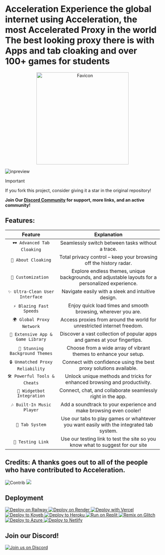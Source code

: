 # Acceleration Experience the global internet using Acceleration, the most Accelerated Proxy in the world The best looking proxy there is with Apps and tab cloaking and over 100+ games for students


<p align="center">
  <img src="https://github.com/xdevnightless/Acceleration/raw/main/favicon.png" alt="Favicon" width="300" height="300">
</p>


![inpreview](https://raw.githubusercontent.com/xdevnightless/Acceleration/main/acceleration.png)



> [!IMPORTANT]
> If you fork this project, consider giving it a star in the original repository!

**Join Our [Discord Community](https://discord.gg/ZtqyuQBXt6
) for support, more links, and an active community!**



## Features:
| **Feature**  | **Explanation** |
|:------------------:|:------------------------------:|
| `🕶️ Advanced Tab Cloaking` | Seamlessly switch between tasks without a trace. |
| `🚫 About Cloaking` | Total privacy control – keep your browsing off the history radar. |
| `🎨 Customization ` | Explore endless themes, unique backgrounds, and adjustable layouts for a personalized experience. |
| `✨ Ultra-Clean User Interface` | Navigate easily with a sleek and intuitive design. |
| `⚡ Blazing Fast Speeds` | Enjoy quick load times and smooth browsing, wherever you are. |
| `🌍 Global Proxy Network` | Access proxies from around the world for unrestricted internet freedom. |
| `📱 Extensive App & Game Library` | Discover a vast collection of popular apps and games at your fingertips. |
| `🌈 Stunning Background Themes` | Choose from a wide array of vibrant themes to enhance your setup. |
| `🔒 Unmatched Proxy Reliability` | Connect with confidence using the best proxy solutions available. |
| `🛠️ Powerful Tools & Cheats` | Unlock unique methods and tricks for enhanced browsing and productivity. |
| `💬 Widgetbot Integration` | Connect, chat, and collaborate seamlessly right in the app. |
| `🎶 Built-In Music Player` | Add a soundtrack to your experience and make browsing even cooler! |
| `📂 Tab System` | Use our tabs to play games or whahtever you want  easily with the integrated tab system. |
| `🔗 Testing Link` | Use our testing link to test the site so you know what to suggest for our site |
## Credits: A thanks goes out to all of the people who have contributed to Acceleration.

![Contrib](https://contrib.rocks/image?repo=Shadowproxynetwork/Shadownetwork) <a href="https://github.com/xdevnightless/Acceleration/graphs/contributors">
  <img src="https://contrib.rocks/image?repo=xdevnightless/Acceleration" />
</a>

## Deployment
<a href="https://railway.app/template/h7StcI?referralCode=u82tqg">
  <img src="https://binbashbanana.github.io/deploy-buttons/buttons/remade/railway.svg" alt="Deploy on Railway">
</a>

<a href="https://render.com/deploy?repo=https://github.com/xdevnightless/Acceleration">
  <img src="https://raw.githubusercontent.com/BinBashBanana/deploy-buttons/main/buttons/remade/render.svg" alt="Deploy on Render">
</a>

<a href="https://vercel.com/new/clone?repositoryurl=https://github.com/xdevnightless/Acceleration">
  <img src="https://binbashbanana.github.io/deploy-buttons/buttons/remade/vercel.svg" alt="Deploy with Vercel">
</a>

<a href="https://app.koyeb.com/deploy?type=git&repository=https://github.com/xdevnightless/Acceleration">
  <img src="https://binbashbanana.github.io/deploy-buttons/buttons/remade/koyeb.svg" alt="Deploy to Koyeb">
</a>

<a href="https://heroku.com/deploy/?template=https://github.com/xdevnightless/Acceleration">
  <img alt="Deploy to Heroku" src="https://binbashbanana.github.io/deploy-buttons/buttons/remade/heroku.svg">
</a>

<a href="https://replit.com/https://github.com/xdevnightless/Acceleration">
  <img alt="Run on Replit" src="https://binbashbanana.github.io/deploy-buttons/buttons/remade/replit.svg">
</a>

<a href="https://glitch.com/edit/#!/import/git?url=https://github.com/xdevnightless/Acceleration">
  <img src="https://binbashbanana.github.io/deploy-buttons/buttons/remade/glitch.svg" alt="Remix on Glitch">
</a>
<a href="https://portal.azure.com/#create/Microsoft.Template/uri=https://raw.githubusercontent.com/xdevnightless/Acceleration/main/azuredeploy.json">
  <img src="https://binbashbanana.github.io/deploy-buttons/buttons/remade/azure.svg" alt="Deploy to Azure">
</a>
<a href="https://app.netlify.com/start/deploy?repository=https://github.com/xdevnightless/Acceleration">
  <img src="https://binbashbanana.github.io/deploy-buttons/buttons/remade/netlify.svg" alt="Deploy to Netlify">
</a>







## Join our Discord!
[![Join us on Discord](https://invidget.switchblade.xyz/Kvwzdt4WzJ?theme=dark)](https://discord.gg/ZtqyuQBXt6
)


